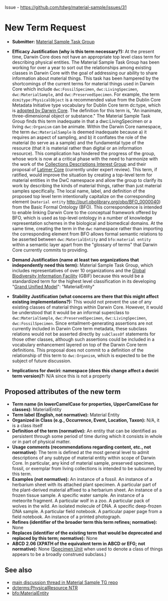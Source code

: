 Issue - https://github.com/tdwg/material-sample/issues/31

# New Term Request

* **Submitter:** [Material Sample Task Group](https://www.tdwg.org/community/osr/material-sample/)
* **Efficacy Justification (why is this term necessary?):** At the present time, Darwin Core does not have an appropriate top level class term for describing physical entities. The Material Sample Task Group has been working for over a year to sort out the relationships among existing classes in Darwin Core with the goal of addressing our ability to share information about material things. This task has been hampered by the shortcomings of the current terms for material things used in Darwin Core which include `dwc:FossilSpecimen`, `dwc:LivingSpecimen`, `dwc:MaterialSample`, and `dwc:PreservedSpecimen`. For example, the term `dcmitype:PhysicalObject` is a recommended value from the Dublin Core Metadata Initiative type vocabulary for Dublin Core term dc:type, which is [adopted by Darwin Core](https://dwc.tdwg.org/terms/#dc:type). The definition for this term is, "An inanimate, three-dimensional object or substance." The Material Sample Task Group finds this term inadequate in that a dwc:LivingSpecimen or a living `dwc:Organism` can be animate. Within the Darwin Core namespace, the term `dwc:MaterialSample` is deemed inadequate because a) it requires an aspect of sampling, and b) it conflates the role of the material (to serve as a sample) and the fundamental type of the resource (that it is material rather than digital or an information resource). This complication has hindered the progress of the group, whose work is now at a critical phase with the need to harmonize with the work of the [Collections Descriptions Interest Group](https://www.tdwg.org/community/cd/) and their proposal of [Latimer Core](https://github.com/tdwg/cd/wiki) (currently under expert review). This term, if ratified, would improve the situation by creating a top-level term for material entities in the DwC namespace and allow the group to clarify its work by describing the kinds of material things, rather than just material samples specifically.
The local name, label, and definition of the proposed top level term intentionally capitalize on the corresponding element (`material entity` http://purl.obolibrary.org/obo/BFO_0000040) from the Basic Formal Ontology (BFO). This correspondence is intended to enable linking Darwin Core to the conceptual framework offered by BFO, which is used as top-level ontology in a number of knowledge representation schemes in the biological and biomedical domains. At the same time, creating the term in the `dwc` namespace rather than importing the corresponding element from BFO allows formal semantic relations to be asserted between `dwc:MaterialEntity` and `bfo:material entity` within a semantic layer apart from the "glossary of terms" that Darwin Core currently commits to providing.

* **Demand Justification (name at least two organizations that independently need this term):** Material Sample Task Group, which includes representatives of over 10 organizations and the [Global Biodiversity Information Facility](https://www.gbif.org/) (GBIF) because this would be a standardized term for the highest level classification in its developing "[Grand Unified Model](https://www.gbif.org/composition/HjlTr705BctcnaZkcjRJq/data-model-principal-composition)": "MaterialEntity"

* **Stability Justification (what concerns are there that this might affect existing implementations?):** This would not prevent the use of any existing classes of material things within Darwin Core. However, it would be understood that it would be an informal superclass to `dwc:MaterialSample`, `dwc:PreservedSpecimen`, `dwc:LivingSpecimen`, `dwc:FossilSpecimen`. Since entailment-generating assertions are not currently included in Darwin Core term metadata, these subclass relations would not be asserted directly by `subClassOf` statements for those other classes, although such assertions could be included in a vocabulary enhancement layered on top of the Darwin Core term definitions. This proposal does not commit to a definition of the relationship of this term to `dwc:Organism`, which is expected to be the subject of future discussion.
* **Implications for dwciri: namespace (does this change affect a dwciri term version)?:** N/A since this is not a property

## Proposed attributes of the new term
* **Term name (in lowerCamelCase for properties, UpperCamelCase for classes):** MaterialEntity
* **Term label (English, not normative):** Material Entity
* **Organized in Class (e.g., Occurrence, Event, Location, Taxon):** N/A, it is a class itself
* **Definition of the term (normative):** An entity that can be identified as persistent through some period of time during which it consists in whole or in part of physical matter.
* **Usage comments (recommendations regarding content, etc., not normative):** The term is defined at the most general level to admit descriptions of any subtype of material entity within scope of Darwin Core. In particular, any kind of material sample, preserved specimen, fossil, or exemplar from living collections is intended to be subsumed by this term.
* **Examples (not normative):** An instance of a fossil. An instance of a herbarium sheet with its attached plant specimen. A particular part of the plant-derived material affixed to a herbarium sheet. An instance of a frozen tissue sample. A specific water sample. An instance of a meteorite fragment. A particular wolf in a zoo. A particular pack of wolves in the wild. An isolated molecule of DNA. A specific deep-frozen DNA sample. A particular field notebook. A particular paper page from a field notebook. An instance of a printed photograph.
* **Refines (identifier of the broader term this term refines; normative):** None
* **Replaces (identifier of the existing term that would be deprecated and replaced by this term; normative):** None
* **ABCD 2.06 (XPATH of the equivalent term in ABCD or EFG; not normative):** None ([Specimen Unit](https://abcd.tdwg.org/terms/#group-SpecimenUnit) when used to denote a class of things appears to be a broadly construed subclass.)

## See also
* [main discussion thread in Material Sample TG repo](https://github.com/tdwg/material-sample/issues/31)
* [dcterms:PhysicalResource NTR](https://github.com/tdwg/dwc/issues/421#)
* [bfo:MaterialEntity](http://purl.obolibrary.org/obo/BFO_0000040)
